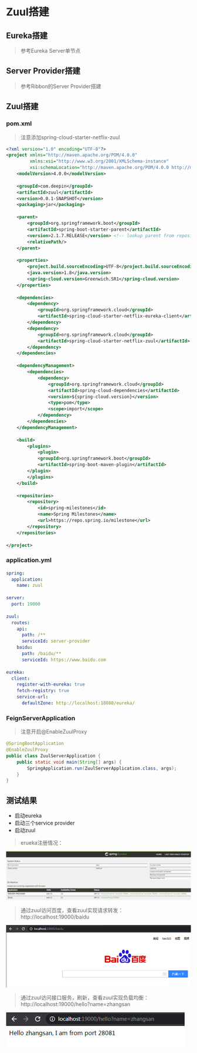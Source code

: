 # Zuul搭建

## Eureka搭建
> 参考Eureka Server单节点

## Server Provider搭建
> 参考Ribbon的Server Provider搭建

## Zuul搭建

### pom.xml
> 注意添加spring-cloud-starter-netflix-zuul
```xml
<?xml version="1.0" encoding="UTF-8"?>
<project xmlns="http://maven.apache.org/POM/4.0.0"
         xmlns:xsi="http://www.w3.org/2001/XMLSchema-instance"
         xsi:schemaLocation="http://maven.apache.org/POM/4.0.0 http://maven.apache.org/xsd/maven-4.0.0.xsd">
    <modelVersion>4.0.0</modelVersion>

    <groupId>com.deepin</groupId>
    <artifactId>zuul</artifactId>
    <version>0.0.1-SNAPSHOT</version>
    <packaging>jar</packaging>

    <parent>
        <groupId>org.springframework.boot</groupId>
        <artifactId>spring-boot-starter-parent</artifactId>
        <version>2.1.7.RELEASE</version> <!-- lookup parent from repository -->
        <relativePath/>
    </parent>

    <properties>
        <project.build.sourceEncoding>UTF-8</project.build.sourceEncoding>
        <java.version>1.8</java.version>
        <spring-cloud.version>Greenwich.SR1</spring-cloud.version>
    </properties>

    <dependencies>
        <dependency>
            <groupId>org.springframework.cloud</groupId>
            <artifactId>spring-cloud-starter-netflix-eureka-client</artifactId>
        </dependency>
        <dependency>
            <groupId>org.springframework.cloud</groupId>
            <artifactId>spring-cloud-starter-netflix-zuul</artifactId>
        </dependency>
    </dependencies>

    <dependencyManagement>
        <dependencies>
            <dependency>
                <groupId>org.springframework.cloud</groupId>
                <artifactId>spring-cloud-dependencies</artifactId>
                <version>${spring-cloud.version}</version>
                <type>pom</type>
                <scope>import</scope>
            </dependency>
        </dependencies>
    </dependencyManagement>

    <build>
        <plugins>
            <plugin>
            <groupId>org.springframework.boot</groupId>
            <artifactId>spring-boot-maven-plugin</artifactId>
        </plugin>
        </plugins>
    </build>

    <repositories>
        <repository>
            <id>spring-milestones</id>
            <name>Spring Milestones</name>
            <url>https://repo.spring.io/milestone</url>
        </repository>
    </repositories>

</project>
```

### application.yml
```yml
spring:
  application:
    name: zuul

server:
  port: 19000

zuul:
  routes:
    api:
      path: /**
      serviceId: server-provider
    baidu:
      path: /baidu/**
      serviceId: https://www.baidu.com

eureka:
  client:
    register-with-eureka: true
    fetch-registry: true
    service-url:
      defaultZone: http://localhost:18080/eureka/
```

### FeignServerApplication
> 注意开启@EnableZuulProxy
```java
@SpringBootApplication
@EnableZuulProxy
public class ZuulServerApplication {
    public static void main(String[] args) {
        SpringApplication.run(ZuulServerApplication.class, args);
    }
}
```

## 测试结果
- 启动eureka
- 启动三个service provider
- 启动zuul

> erueka注册情况：

![](./res/eureka.png)

> 通过zuul访问百度，查看zuul实现请求转发：http://localhost:19000/baidu

![](./res/baidu.png)

> 通过zuul访问接口服务，刷新，查看zuul实现负载均衡： http://localhost:19000/hello?name=zhangsan

![](./res/server.png)
